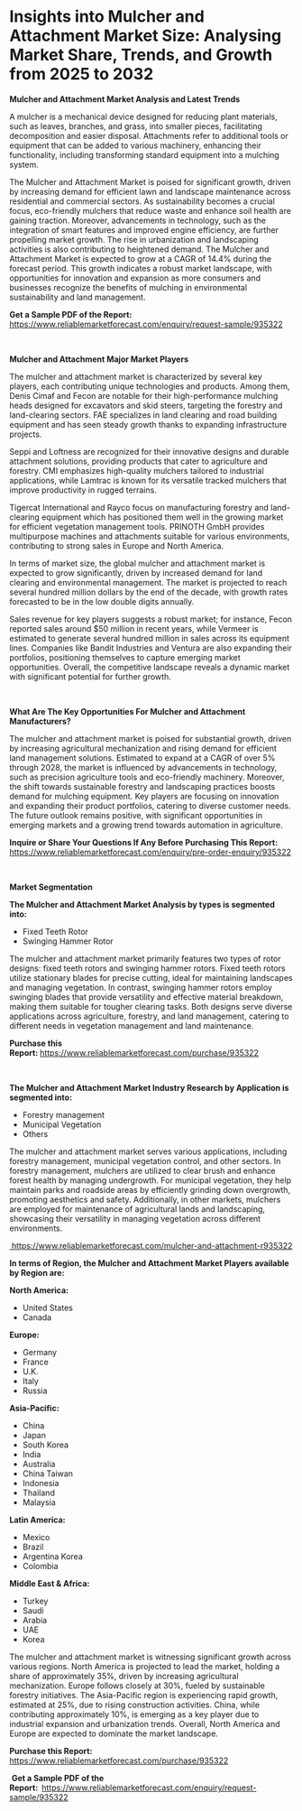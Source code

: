 <p><h1>Insights into Mulcher and Attachment Market Size: Analysing Market Share, Trends, and Growth from 2025 to 2032</h1></p><p><strong>Mulcher and Attachment Market Analysis and Latest Trends</strong></p>
<p><p>A mulcher is a mechanical device designed for reducing plant materials, such as leaves, branches, and grass, into smaller pieces, facilitating decomposition and easier disposal. Attachments refer to additional tools or equipment that can be added to various machinery, enhancing their functionality, including transforming standard equipment into a mulching system.</p><p>The Mulcher and Attachment Market is poised for significant growth, driven by increasing demand for efficient lawn and landscape maintenance across residential and commercial sectors. As sustainability becomes a crucial focus, eco-friendly mulchers that reduce waste and enhance soil health are gaining traction. Moreover, advancements in technology, such as the integration of smart features and improved engine efficiency, are further propelling market growth. The rise in urbanization and landscaping activities is also contributing to heightened demand. The Mulcher and Attachment Market is expected to grow at a CAGR of 14.4% during the forecast period. This growth indicates a robust market landscape, with opportunities for innovation and expansion as more consumers and businesses recognize the benefits of mulching in environmental sustainability and land management.</p></p>
<p><strong>Get a Sample PDF of the Report:&nbsp;</strong> <a href="https://www.reliablemarketforecast.com/enquiry/request-sample/935322?utm_campaign=3008&utm_medium=2&utm_source=Github&utm_content=ia&utm_term=18042025&utm_id=mulcher-and-attachment">https://www.reliablemarketforecast.com/enquiry/request-sample/935322</a></p>
<p>&nbsp;</p>
<p><strong>Mulcher and Attachment Major Market Players</strong></p>
<p><p>The mulcher and attachment market is characterized by several key players, each contributing unique technologies and products. Among them, Denis Cimaf and Fecon are notable for their high-performance mulching heads designed for excavators and skid steers, targeting the forestry and land-clearing sectors. FAE specializes in land clearing and road building equipment and has seen steady growth thanks to expanding infrastructure projects.</p><p>Seppi and Loftness are recognized for their innovative designs and durable attachment solutions, providing products that cater to agriculture and forestry. CMI emphasizes high-quality mulchers tailored to industrial applications, while Lamtrac is known for its versatile tracked mulchers that improve productivity in rugged terrains.</p><p>Tigercat International and Rayco focus on manufacturing forestry and land-clearing equipment which has positioned them well in the growing market for efficient vegetation management tools. PRINOTH GmbH provides multipurpose machines and attachments suitable for various environments, contributing to strong sales in Europe and North America.</p><p>In terms of market size, the global mulcher and attachment market is expected to grow significantly, driven by increased demand for land clearing and environmental management. The market is projected to reach several hundred million dollars by the end of the decade, with growth rates forecasted to be in the low double digits annually.</p><p>Sales revenue for key players suggests a robust market; for instance, Fecon reported sales around $50 million in recent years, while Vermeer is estimated to generate several hundred million in sales across its equipment lines. Companies like Bandit Industries and Ventura are also expanding their portfolios, positioning themselves to capture emerging market opportunities. Overall, the competitive landscape reveals a dynamic market with significant potential for further growth.</p></p>
<p>&nbsp;</p>
<p><strong>What Are The Key Opportunities For Mulcher and Attachment Manufacturers?</strong></p>
<p><p>The mulcher and attachment market is poised for substantial growth, driven by increasing agricultural mechanization and rising demand for efficient land management solutions. Estimated to expand at a CAGR of over 5% through 2028, the market is influenced by advancements in technology, such as precision agriculture tools and eco-friendly machinery. Moreover, the shift towards sustainable forestry and landscaping practices boosts demand for mulching equipment. Key players are focusing on innovation and expanding their product portfolios, catering to diverse customer needs. The future outlook remains positive, with significant opportunities in emerging markets and a growing trend towards automation in agriculture.</p></p>
<p><strong>Inquire or Share Your Questions If Any Before Purchasing This Report:</strong> <a href="https://www.reliablemarketforecast.com/enquiry/pre-order-enquiry/935322?utm_campaign=3008&utm_medium=2&utm_source=Github&utm_content=ia&utm_term=18042025&utm_id=mulcher-and-attachment">https://www.reliablemarketforecast.com/enquiry/pre-order-enquiry/935322</a></p>
<p>&nbsp;</p>
<p><strong>Market Segmentation</strong></p>
<p><strong>The Mulcher and Attachment Market Analysis by types is segmented into:</strong></p>
<p><ul><li>Fixed Teeth Rotor</li><li>Swinging Hammer Rotor</li></ul></p>
<p><p>The mulcher and attachment market primarily features two types of rotor designs: fixed teeth rotors and swinging hammer rotors. Fixed teeth rotors utilize stationary blades for precise cutting, ideal for maintaining landscapes and managing vegetation. In contrast, swinging hammer rotors employ swinging blades that provide versatility and effective material breakdown, making them suitable for tougher clearing tasks. Both designs serve diverse applications across agriculture, forestry, and land management, catering to different needs in vegetation management and land maintenance.</p></p>
<p><strong>Purchase this Report:&nbsp;</strong><a href="https://www.reliablemarketforecast.com/purchase/935322?utm_campaign=3008&utm_medium=2&utm_source=Github&utm_content=ia&utm_term=18042025&utm_id=mulcher-and-attachment">https://www.reliablemarketforecast.com/purchase/935322</a></p>
<p>&nbsp;</p>
<p><strong>The Mulcher and Attachment Market Industry Research by Application is segmented into:</strong></p>
<p><ul><li>Forestry management</li><li>Municipal Vegetation</li><li>Others</li></ul></p>
<p><p>The mulcher and attachment market serves various applications, including forestry management, municipal vegetation control, and other sectors. In forestry management, mulchers are utilized to clear brush and enhance forest health by managing undergrowth. For municipal vegetation, they help maintain parks and roadside areas by efficiently grinding down overgrowth, promoting aesthetics and safety. Additionally, in other markets, mulchers are employed for maintenance of agricultural lands and landscaping, showcasing their versatility in managing vegetation across different environments.</p></p>
<p><a href="https://www.reliablemarketforecast.com/mulcher-and-attachment-r935322?utm_campaign=3008&utm_medium=2&utm_source=Github&utm_content=ia&utm_term=18042025&utm_id=mulcher-and-attachment">&nbsp;https://www.reliablemarketforecast.com/mulcher-and-attachment-r935322</a></p>
<p><strong>In terms of Region, the Mulcher and Attachment Market Players available by Region are:</strong></p>
<p>
    <p> <strong> North America: </strong>
        <ul>
            <li>United States</li>
            <li>Canada</li>
        </ul>
        </p> 
    <p> <strong> Europe: </strong>
        <ul>
            <li>Germany</li>
            <li>France</li>
            <li>U.K.</li>
            <li>Italy</li>
            <li>Russia</li>
        </ul>
        </p> 
    <p> <strong> Asia-Pacific: </strong>
        <ul>
            <li>China</li>
            <li>Japan</li>
            <li>South Korea</li>
            <li>India</li>
            <li>Australia</li>
            <li>China Taiwan</li>
            <li>Indonesia</li>
            <li>Thailand</li>
            <li>Malaysia</li>
        </ul>
        </p> 
    <p> <strong> Latin America: </strong>
        <ul>
            <li>Mexico</li>
            <li>Brazil</li>
            <li>Argentina Korea</li>
            <li>Colombia</li>
        </ul>
        </p> 
    <p> <strong> Middle East & Africa: </strong>
        <ul>
            <li>Turkey</li>
            <li>Saudi</li>
            <li>Arabia</li>
            <li>UAE</li>
            <li>Korea</li>
        </ul>
    </p>
    </p>
<p><p>The mulcher and attachment market is witnessing significant growth across various regions. North America is projected to lead the market, holding a share of approximately 35%, driven by increasing agricultural mechanization. Europe follows closely at 30%, fueled by sustainable forestry initiatives. The Asia-Pacific region is experiencing rapid growth, estimated at 25%, due to rising construction activities. China, while contributing approximately 10%, is emerging as a key player due to industrial expansion and urbanization trends. Overall, North America and Europe are expected to dominate the market landscape.</p></p>
<p><strong>Purchase this Report: </strong><a href="https://www.reliablemarketforecast.com/purchase/935322?utm_campaign=3008&utm_medium=2&utm_source=Github&utm_content=ia&utm_term=18042025&utm_id=mulcher-and-attachment">https://www.reliablemarketforecast.com/purchase/935322</a></p>
<p>&nbsp;<strong>Get a Sample PDF of the Report:&nbsp;&nbsp;</strong><a href="https://www.reliablemarketforecast.com/enquiry/request-sample/935322?utm_campaign=3008&utm_medium=2&utm_source=Github&utm_content=ia&utm_term=18042025&utm_id=mulcher-and-attachment">https://www.reliablemarketforecast.com/enquiry/request-sample/935322</a></p>
<p><strong></strong></p>
<p><p></p><p></p><p></p></p>